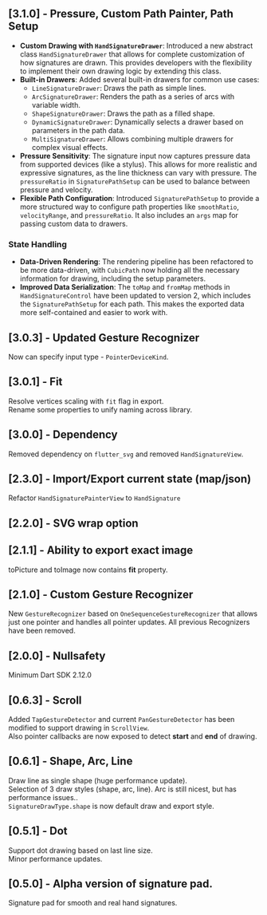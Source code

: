 ## [3.1.0] - Pressure, Custom Path Painter, Path Setup 
- **Custom Drawing with `HandSignatureDrawer`**: Introduced a new abstract class `HandSignatureDrawer` that allows for complete customization of how signatures are drawn. This provides developers with the flexibility to implement their own drawing logic by extending this class.
- **Built-in Drawers**: Added several built-in drawers for common use cases:
  - `LineSignatureDrawer`: Draws the path as simple lines.
  - `ArcSignatureDrawer`: Renders the path as a series of arcs with variable width.
  - `ShapeSignatureDrawer`: Draws the path as a filled shape.
  - `DynamicSignatureDrawer`: Dynamically selects a drawer based on parameters in the path data.
  - `MultiSignatureDrawer`: Allows combining multiple drawers for complex visual effects.
- **Pressure Sensitivity**: The signature input now captures pressure data from supported devices (like a stylus). This allows for more realistic and expressive signatures, as the line thickness can vary with pressure. The `pressureRatio` in `SignaturePathSetup` can be used to balance between pressure and velocity.
- **Flexible Path Configuration**: Introduced `SignaturePathSetup` to provide a more structured way to configure path properties like `smoothRatio`, `velocityRange`, and `pressureRatio`. It also includes an `args` map for passing custom data to drawers.

### State Handling
- **Data-Driven Rendering**: The rendering pipeline has been refactored to be more data-driven, with `CubicPath` now holding all the necessary information for drawing, including the setup parameters.
- **Improved Data Serialization**: The `toMap` and `fromMap` methods in `HandSignatureControl` have been updated to version 2, which includes the `SignaturePathSetup` for each path. This makes the exported data more self-contained and easier to work with.

## [3.0.3] - Updated Gesture Recognizer
Now can specify input type - `PointerDeviceKind`.
## [3.0.1] - Fit
Resolve vertices scaling with `fit` flag in export.\
Rename some properties to unify naming across library.
## [3.0.0] - Dependency
Removed dependency on `flutter_svg` and removed `HandSignatureView`.
## [2.3.0] - Import/Export current state (map/json)
Refactor `HandSignaturePainterView` to `HandSignature`
## [2.2.0] - SVG wrap option
## [2.1.1] - Ability to export exact image
toPicture and toImage now contains **fit** property.
## [2.1.0] - Custom Gesture Recognizer
New `GestureRecognizer` based on `OneSequenceGestureRecognizer` that allows just one pointer and handles all pointer updates.
All previous Recognizers have been removed.
## [2.0.0] - Nullsafety
Minimum Dart SDK 2.12.0
## [0.6.3] - Scroll
Added `TapGestureDetector` and current `PanGestureDetector` has been modified to support drawing in `ScrollView`.\
Also pointer callbacks are now exposed to detect **start** and **end** of drawing.
## [0.6.1] - Shape, Arc, Line
Draw line as single shape (huge performance update).\
Selection of 3 draw styles (shape, arc, line). Arc is still nicest, but has performance issues..\
`SignatureDrawType.shape` is now default draw and export style.
## [0.5.1] - Dot
Support dot drawing based on last line size.\
Minor performance updates.
## [0.5.0] - Alpha version of signature pad.
Signature pad for smooth and real hand signatures.
